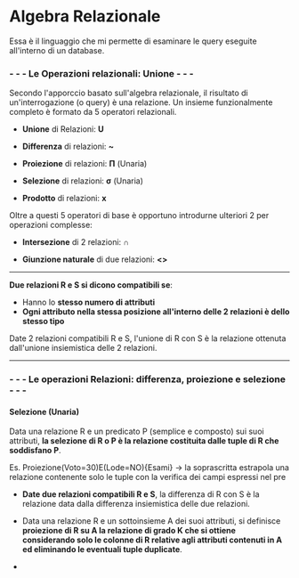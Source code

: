 # Algebra Relazionale
Essa è il linguaggio che mi permette di esaminare le query eseguite all'interno di un database.



### - - - Le Operazioni relazionali: Unione - - -

Secondo l'apporccio basato sull'algebra relazionale, il risultato di un'interrogazione (o query) è una relazione.
Un insieme funzionalmente completo è formato da 5 operatori relazionali.

- **Unione** di Relazioni: **U**

- **Differenza** di relazioni: **~**

- **Proiezione** di relazioni: **Π** (Unaria)

- **Selezione** di relazioni: **σ** (Unaria)

- **Prodotto** di relazioni: **x**

Oltre a questi 5 operatori di base è opportuno introdurne ulteriori 2 per operazioni complesse:

- **Intersezione** di 2 relazioni: **∩**

- **Giunzione naturale** di due relazioni: **<>**

- - - 
**Due relazioni R e S si dicono compatibili se**:
- Hanno lo **stesso numero di attributi**
- **Ogni attributo nella stessa posizione all'interno delle 2 relazioni è dello stesso tipo**

Date 2 relazioni compatibili R e S, l'unione di R con S è la relazione ottenuta dall'unione insiemistica delle 2 relazioni.
- - - 
### - - - Le operazioni Relazioni: differenza, proiezione e selezione - - - 

#### Selezione (Unaria)

Data una relazione R e un predicato P (semplice e composto) sui suoi attributi, **la selezione di R o P è la relazione costituita dalle tuple di R che soddisfano P**.

Es. Proiezione(Voto=30)E(Lode=NO){Esami}
-> la soprascritta estrapola una relazione contenente solo le tuple con la verifica dei campi espressi nel pre

- **Date due relazioni compatibili R e S**, la differenza di R con S è la relazione data dalla differenza insiemistica delle due relazioni. 

- Data una relazione R e un sottoinsieme A dei suoi attributi, si definisce **proiezione di R su A la relazione di grado K che si ottiene considerando solo le colonne di R relative agli attributi contenuti in A ed eliminando le eventuali tuple duplicate**.

- 
<!--stackedit_data:
eyJoaXN0b3J5IjpbLTkyNTQ4NjQ1OCwxNDQwNzIyMjE2LDE2Nj
M2NzY3MTMsMTc2ODI4MDM3NywxMTg4Nzk1NTU2LDU3MDAzOTQ2
LDE2ODk3MzI4MDldfQ==
-->